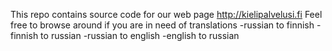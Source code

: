 This repo contains source code for our web page
http://kielipalvelusi.fi
Feel free to browse around if you are in need of translations
-russian to finnish
-finnish to russian
-russian to english
-english to russian
